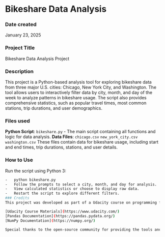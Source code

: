 # Bikeshare Data Analysis

### Date created
January 23, 2025

### Project Title
Bikeshare Data Analysis Project

### Description
This project is a Python-based analysis tool for exploring bikeshare data from three major U.S. cities: Chicago, New York City, and Washington. The tool allows users to interactively filter data by city, month, and day of the week to analyze patterns in bikeshare usage. The script also provides comprehensive statistics, such as popular travel times, most common stations, trip durations, and user demographics.

### Files used
**Python Script**: `bikeshare.py` - The main script containing all functions and logic for data analysis.
**Data Files**:
`chicago.csv`
`new_york_city.csv`
`washington.csv`
These files contain data for bikeshare usage, including start and end times, trip durations, stations, and user details.

### How to Use
Run the script using Python 3:
   ```bash
-   python bikeshare.py
-   Follow the prompts to select a city, month, and day for analysis.
-   View calculated statistics or choose to display raw data.
-   Restart the script to explore different filters.
### Credits
This project was developed as part of a Udacity course on programming for data analysis. The following resources and references were instrumental in the development of this project:

[Udacity Course Materials](https://www.udacity.com/)
[Pandas Documentation](https://pandas.pydata.org/)
[NumPy Documentation](https://numpy.org/)

Special thanks to the open-source community for providing the tools and resources necessary for this analysis.

